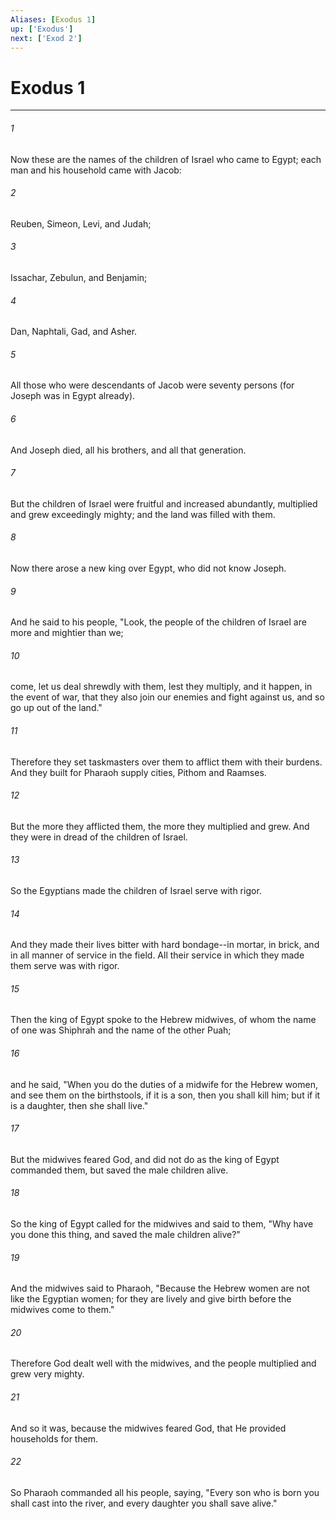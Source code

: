 ```yaml
---
Aliases: [Exodus 1]
up: ['Exodus']
next: ['Exod 2']
---
```

# Exodus 1

***


###### 1 
Now these are the names of the children of Israel who came to Egypt; each man and his household came with Jacob: 

###### 2 
Reuben, Simeon, Levi, and Judah; 

###### 3 
Issachar, Zebulun, and Benjamin; 

###### 4 
Dan, Naphtali, Gad, and Asher. 

###### 5 
All those who were descendants of Jacob were seventy persons (for Joseph was in Egypt already). 

###### 6 
And Joseph died, all his brothers, and all that generation. 

###### 7 
But the children of Israel were fruitful and increased abundantly, multiplied and grew exceedingly mighty; and the land was filled with them. 

###### 8 
Now there arose a new king over Egypt, who did not know Joseph. 

###### 9 
And he said to his people, "Look, the people of the children of Israel are more and mightier than we; 

###### 10 
come, let us deal shrewdly with them, lest they multiply, and it happen, in the event of war, that they also join our enemies and fight against us, and so go up out of the land." 

###### 11 
Therefore they set taskmasters over them to afflict them with their burdens. And they built for Pharaoh supply cities, Pithom and Raamses. 

###### 12 
But the more they afflicted them, the more they multiplied and grew. And they were in dread of the children of Israel. 

###### 13 
So the Egyptians made the children of Israel serve with rigor. 

###### 14 
And they made their lives bitter with hard bondage--in mortar, in brick, and in all manner of service in the field. All their service in which they made them serve was with rigor. 

###### 15 
Then the king of Egypt spoke to the Hebrew midwives, of whom the name of one was Shiphrah and the name of the other Puah; 

###### 16 
and he said, "When you do the duties of a midwife for the Hebrew women, and see them on the birthstools, if it is a son, then you shall kill him; but if it is a daughter, then she shall live." 

###### 17 
But the midwives feared God, and did not do as the king of Egypt commanded them, but saved the male children alive. 

###### 18 
So the king of Egypt called for the midwives and said to them, "Why have you done this thing, and saved the male children alive?" 

###### 19 
And the midwives said to Pharaoh, "Because the Hebrew women are not like the Egyptian women; for they are lively and give birth before the midwives come to them." 

###### 20 
Therefore God dealt well with the midwives, and the people multiplied and grew very mighty. 

###### 21 
And so it was, because the midwives feared God, that He provided households for them. 

###### 22 
So Pharaoh commanded all his people, saying, "Every son who is born you shall cast into the river, and every daughter you shall save alive."

